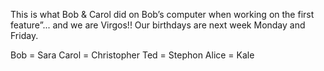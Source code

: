 This is what Bob & Carol did on Bob’s computer when working on the first feature”... and we are Virgos!! Our birthdays are next week Monday and Friday.

Bob = Sara
Carol = Christopher
Ted = Stephon
Alice = Kale

